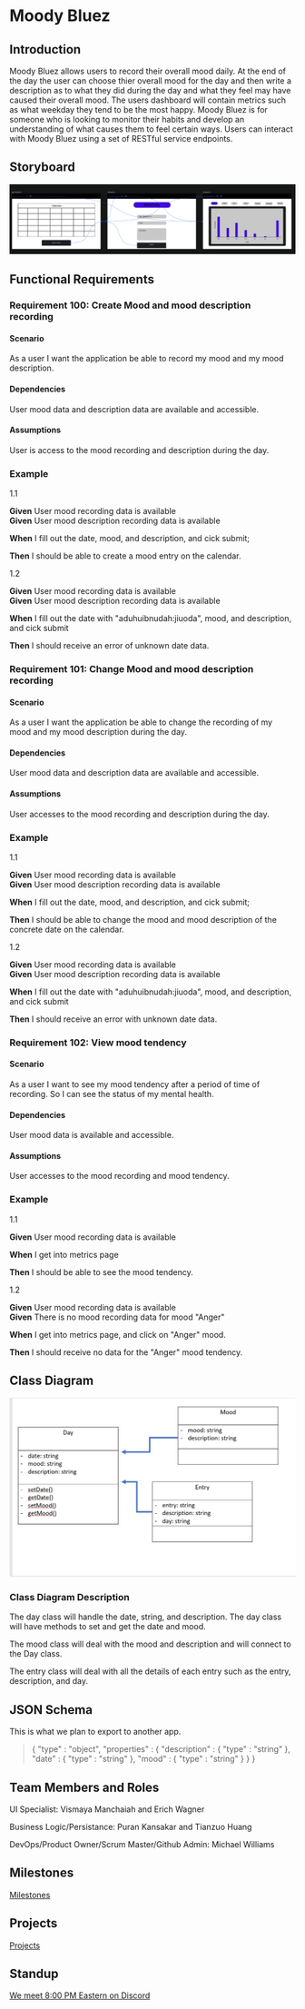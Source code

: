 # Moody Bluez

## Introduction

Moody Bluez allows users to record their overall mood daily. At the end of the day the user can choose thier overall mood for the day and then write a description as to what they did during the day and what they feel may have caused their overall mood. The users dashboard will contain metrics such as what weekday they tend to be the most happy. Moody Bluez is for someone who is looking to monitor their habits and develop an understanding of what causes them to feel certain ways. Users can interact with Moody Bluez using a set of RESTful service endpoints.

## Storyboard

![storyboard](ReadmeAssets/storyboard.png)

## Functional Requirements

### Requirement 100: Create Mood and mood description recording

#### Scenario

As a user I want the application be able to record my mood and my mood description.

#### Dependencies

User mood data and description data are available and accessible.

#### Assumptions

User is access to the mood recording and description during the day.

### Example
1.1

**Given** User mood recording data is available  
**Given** User mood description recording data is available


**When** I fill out the date, mood, and description, and cick submit;

**Then** I should be able to create a mood entry on the calendar.

1.2

**Given** User mood recording data is available  
**Given** User mood description recording data is available

**When** I fill out the date with "aduhuibnudah:jiuoda", mood, and description, and cick submit

**Then** I should receive an error of unknown date data.


### Requirement 101: Change Mood and mood description recording

#### Scenario

As a user I want the application be able to change the recording of my mood and my mood description during the day.

#### Dependencies

User mood data and description data are available and accessible.

#### Assumptions

User accesses to the mood recording and description during the day.

### Example
1.1

**Given** User mood recording data is available  
**Given** User mood description recording data is available

**When** I fill out the date, mood, and description, and cick submit;

**Then** I should be able to change the mood and mood description of the concrete date on the calendar.

1.2

**Given** User mood recording data is available  
**Given** User mood description recording data is available

**When** I fill out the date with "aduhuibnudah:jiuoda", mood, and description, and cick submit

**Then** I should receive an error with unknown date data.

### Requirement 102: View mood tendency

#### Scenario

As a user I want to see my mood tendency after a period of time of recording. So I can see the status of my mental health.

#### Dependencies

User mood data is available and accessible.

#### Assumptions

User accesses to the mood recording and mood tendency.

### Example
1.1

**Given** User mood recording data is available 

**When** I get into metrics page

**Then** I should be able to see the mood tendency.

1.2

**Given** User mood recording data is available  
**Given** There is no mood recording data for mood "Anger"

**When** I get into metrics page, and click on "Anger" mood.

**Then** I should receive no data for the "Anger" mood tendency.

## Class Diagram

![classdiagram](ReadmeAssets/classdiagram.JPG)


### Class Diagram Description

The day class will handle the date, string, and description. The day class will have methods to set and get the date and mood. 

The mood class will deal with the mood and description and will connect to the Day class. 

The entry class will deal with all the details of each entry such as the entry, description, and day. 

## JSON Schema

This is what we plan to export to another app.

> {
>  "type" : "object",
>  "properties" : {
>    "description" : {
>      "type" : "string"
>    },
>    "date" : {
>      "type" : "string"
>    },
>    "mood" : {
>      "type" : "string"
>    }
>  }
> }

## Team Members and Roles 

UI Specialist: Vismaya Manchaiah and Erich Wagner

Business Logic/Persistance: Puran Kansakar and Tianzuo Huang

DevOps/Product Owner/Scrum Master/Github Admin: Michael Williams

## Milestones

[Milestones](https://github.com/mikeal200/MoodyBluez/milestones)

## Projects

[Projects](https://github.com/mikeal200/MoodyBluez/projects)

## Standup

[We meet 8:00 PM Eastern on Discord](https://discord.gg/N6qNra5f36)
